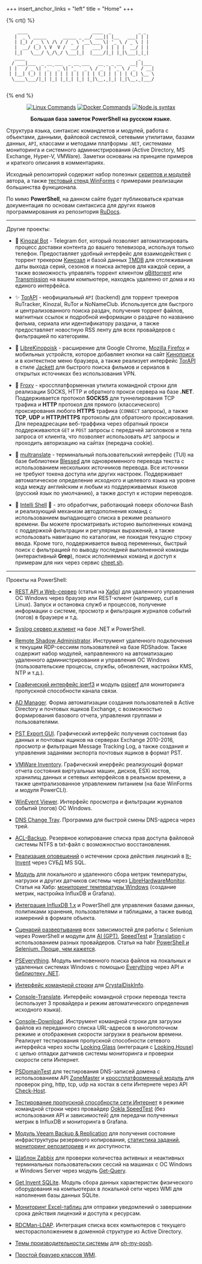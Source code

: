 +++
insert_anchor_links = "left"
title = "Home"
+++

<!--
{% crt() %}
```
     _          _          _          _          _          _       
   >(')____,  >(')____,  >(')____,  >(')____,  >(') ___,  >(') ___, 
     (` =~~/    (` =~~/    (` =~~/    (` =~~/    (` =~~/    (` =~~/ 
‾‾‾‾‾‾‾‾‾‾‾‾‾‾‾‾‾‾‾‾‾‾‾‾‾‾‾‾‾‾‾‾‾‾‾‾‾‾‾‾‾‾‾‾‾‾‾‾‾‾‾‾‾‾‾‾‾‾‾‾‾‾‾‾‾‾‾‾‾‾
██████   ██████  ██     ██ ███████ ██████  ███████ ██   ██ ███████ ██      ██             
██   ██ ██    ██ ██     ██ ██      ██   ██ ██      ██   ██ ██      ██      ██             
██████  ██    ██ ██  █  ██ █████   ██████  ███████ ███████ █████   ██      ██             
██      ██    ██ ██ ███ ██ ██      ██   ██      ██ ██   ██ ██      ██      ██             
██       ██████   ███ ███  ███████ ██   ██ ███████ ██   ██ ███████ ███████ ███████        
                                                                                          
                                                                                          
 ██████  ██████  ███    ███ ███    ███  █████  ███    ██ ██████  ███████     ██           
██      ██    ██ ████  ████ ████  ████ ██   ██ ████   ██ ██   ██ ██           ██          
██      ██    ██ ██ ████ ██ ██ ████ ██ ███████ ██ ██  ██ ██   ██ ███████       ██         
██      ██    ██ ██  ██  ██ ██  ██  ██ ██   ██ ██  ██ ██ ██   ██      ██      ██          
 ██████  ██████  ██      ██ ██      ██ ██   ██ ██   ████ ██████  ███████     ██   ███████ 

 ██▓███   ▒█████   █     █░▓█████  ██▀███    ██████  ██░ ██ ▓█████  ██▓     ██▓    
▓██░  ██▒▒██▒  ██▒▓█░ █ ░█░▓█   ▀ ▓██ ▒ ██▒▒██    ▒ ▓██░ ██▒▓█   ▀ ▓██▒    ▓██▒    
▓██░ ██▓▒▒██░  ██▒▒█░ █ ░█ ▒███   ▓██ ░▄█ ▒░ ▓██▄   ▒██▀▀██░▒███   ▒██░    ▒██░    
▒██▄█▓▒ ▒▒██   ██░░█░ █ ░█ ▒▓█  ▄ ▒██▀▀█▄    ▒   ██▒░▓█ ░██ ▒▓█  ▄ ▒██░    ▒██░    
▒██▒ ░  ░░ ████▓▒░░░██▒██▓ ░▒████▒░██▓ ▒██▒▒██████▒▒░▓█▒░██▓░▒████▒░██████▒░██████▒
▒▓▒░ ░  ░░ ▒░▒░▒░ ░ ▓░▒ ▒  ░░ ▒░ ░░ ▒▓ ░▒▓░▒ ▒▓▒ ▒ ░ ▒ ░░▒░▒░░ ▒░ ░░ ▒░▓  ░░ ▒░▓  ░
░▒ ░       ░ ▒ ▒░   ▒ ░ ░   ░ ░  ░  ░▒ ░ ▒░░ ░▒  ░ ░ ▒ ░▒░ ░ ░ ░  ░░ ░ ▒  ░░ ░ ▒  ░
░░       ░ ░ ░ ▒    ░   ░     ░     ░░   ░ ░  ░  ░   ░  ░░ ░   ░     ░ ░     ░ ░   
             ░ ░      ░       ░  ░   ░           ░   ░  ░  ░   ░  ░    ░  ░    ░  ░
                                                                                   
 ▄████▄   ▒█████   ███▄ ▄███▓ ███▄ ▄███▓ ▄▄▄       ███▄    █ ▓█████▄   ██████      
▒██▀ ▀█  ▒██▒  ██▒▓██▒▀█▀ ██▒▓██▒▀█▀ ██▒▒████▄     ██ ▀█   █ ▒██▀ ██▌▒██    ▒      
▒▓█    ▄ ▒██░  ██▒▓██    ▓██░▓██    ▓██░▒██  ▀█▄  ▓██  ▀█ ██▒░██   █▌░ ▓██▄        
▒▓▓▄ ▄██▒▒██   ██░▒██    ▒██ ▒██    ▒██ ░██▄▄▄▄██ ▓██▒  ▐▌██▒░▓█▄   ▌  ▒   ██▒     
▒ ▓███▀ ░░ ████▓▒░▒██▒   ░██▒▒██▒   ░██▒ ▓█   ▓██▒▒██░   ▓██░░▒████▓ ▒██████▒▒     
░ ░▒ ▒  ░░ ▒░▒░▒░ ░ ▒░   ░  ░░ ▒░   ░  ░ ▒▒   ▓▒█░░ ▒░   ▒ ▒  ▒▒▓  ▒ ▒ ▒▓▒ ▒ ░     
  ░  ▒     ░ ▒ ▒░ ░  ░      ░░  ░      ░  ▒   ▒▒ ░░ ░░   ░ ▒░ ░ ▒  ▒ ░ ░▒  ░ ░     
░        ░ ░ ░ ▒  ░      ░   ░      ░     ░   ▒      ░   ░ ░  ░ ░  ░ ░  ░  ░       
░ ░          ░ ░         ░          ░         ░  ░         ░    ░          ░       
░                                                             ░                  

.______     ______   ____    __    ____  _______ .______          _______. __    __   _______  __       __      
|   _  \   /  __  \  \   \  /  \  /   / |   ____||   _  \        /       ||  |  |  | |   ____||  |     |  |     
|  |_)  | |  |  |  |  \   \/    \/   /  |  |__   |  |_)  |      |   (----`|  |__|  | |  |__   |  |     |  |     
|   ___/  |  |  |  |   \            /   |   __|  |      /        \   \    |   __   | |   __|  |  |     |  |     
|  |      |  `--'  |    \    /\    /    |  |____ |  |\  \----.----)   |   |  |  |  | |  |____ |  `----.|  `----.
| _|       \______/      \__/  \__/     |_______|| _| `._____|_______/    |__|  |__| |_______||_______||_______|
                                                                                                                
  ______   ______   .___  ___. .___  ___.      ___      .__   __.  _______       _______.   ___                 
 /      | /  __  \  |   \/   | |   \/   |     /   \     |  \ |  | |       \     /       |   \  \                
|  ,----'|  |  |  | |  \  /  | |  \  /  |    /  ^  \    |   \|  | |  .--.  |   |   (----`    \  \               
|  |     |  |  |  | |  |\/|  | |  |\/|  |   /  /_\  \   |  . `  | |  |  |  |    \   \         >  >              
|  `----.|  `--'  | |  |  |  | |  |  |  |  /  _____  \  |  |\   | |  '--'  |.----)   |       /  /               
 \______| \______/  |__|  |__| |__|  |__| /__/     \__\ |__| \__| |_______/ |_______/       /__/ ______         
                                                                                                |______|     
```
{% end %}
-->

{% crt() %}
```
    ____                        ____  _          _ _   
   |  _ \ _____      _____ _ __/ ___|| |__   ___| | |  
   | |_) / _ \ \ /\ / / _ \ '__\___ \| '_ \ / _ \ | |  
   |  __/ (_) \ V  V /  __/ |   ___) | | | |  __/ | |  
   |_|   \___/ \_/\_/ \___|_|  |____/|_| |_|\___|_|_|  
   ____                                          _     
  / ___|___  _ __ ___  _ __ ___   __ _ _ __   __| |___ 
 | |   / _ \| '_ ` _ \| '_ ` _ \ / _` | '_ \ / _` / __|
 | |__| (_) | | | | | | | | | | | (_| | | | | (_| \__ \
  \____\___/|_| |_| |_|_| |_| |_|\__,_|_| |_|\__,_|___/
   
```
{% end %}

<p align="center">
    <a href="linux"><img title="Linux Commands"src="https://img.shields.io/badge/Linux_Commands-FCC624?style=for-the-badge&logo=linux&logoColor=black"></a>
    <a href="docker"><img title="Docker Commands"src="https://img.shields.io/badge/Docker_Commands-2094f3?style=for-the-badge&logo=docker&logoColor=white"></a>
    <a href="node-js"><img title="Node.js syntax"src="https://img.shields.io/badge/Node.js_Docs-7ab65f?style=for-the-badge&logo=node.js&logoColor=white"></a>
</p>

<p align="center">
    <b>Большая база заметок PowerShell на русском языке.</b>
</p>

Структура языка, синтаксис командлетов и модулей, работа с объектами, данными, файловой системой, сетевыми утилитами, базами данных, `API`, классами и методами платформы `.NET`, системами мониторинга и системного администрирования (Active Directory, MS Exchange, Hyper-V, VMWare). Заметки основаны на принципе примеров и краткого описания в комментариях.

Исходный репозиторий содержит набор полезных [скриптов и модулей](https://github.com/Lifailon/PS-Commands/tree/rsa/Scripts) автора, а также [тестовый стенд WinForms](https://github.com/Lifailon/PS-Commands/tree/rsa/WinForms) с примерами реализации большинства функционала.

По мимо **PowerShell**, на данном сайте будет публиковаться краткая документация по основам синтаксиса для других языков программирования из репозитория [RuDocs](https://github.com/Lifailon/rudocs).

---

Другие проекты:

- 🧲 [Kinozal Bot](https://github.com/Lifailon/Kinozal-Bot) - Telegram бот, который позволяет автоматизировать процесс доставки контента до вашего телевизора, используя только телефон. Предоставляет удобный интерфейс для взаимодействия с торрент трекером [Кинозал](https://kinozal.tv) и базой данных [TMDB](https://www.themoviedb.org) для отслеживания даты выхода серий, сезонов и поиска актеров для каждой серии, а также возможность управлять торрент клиентом [qBittorrent](https://github.com/qbittorrent/qBittorrent) или [Transmission](https://github.com/transmission/transmission) на вашем компьютере, находясь удаленно от дома и из единого интерфейса.

- ✨ [TorAPI](https://github.com/Lifailon/TorAPI/blob/main/README_RU.md) - неофициальный `API` (backend) для торрент трекеров RuTracker, Kinozal, RuTor и NoNameClub. Используется для быстрого и централизованного поиска раздач, получения торрент файлов, магнитных ссылок и подробной информации о раздаче по названию фильма, сериала или идентификатору раздачи, а также предоставляет новостную RSS ленту для всех провайдеров с фильтрацией по категориям.

- 🔎 [LibreKinopoisk](https://github.com/Lifailon/LibreKinopoisk/tree/rsa) - расширение для Google Chrome, [Mozilla Firefox](https://addons.mozilla.org/ru/firefox/addon/librekinopoisk) и мобильных устройств, которое добавляет кнопки на сайт [Кинопоиск](http://kinopoisk.ru) и в контекстное меню браузера, а также реализует интерфейс [TorAPI](https://github.com/Lifailon/TorAPI) в стиле [Jackett](https://github.com/Jackett/Jackett) для быстрого поиска фильмов и сериалов в открытых источниках без использования VPN.

- 📡 [Froxy](https://github.com/Lifailon/froxy/blob/main/README_RU.md) - кроссплатформенная утилита командной строки для реализации SOCKS, HTTP и обратного прокси сервера на базе **.NET**. Поддерживается протокол **SOCKS5** для туннелирования TCP трафика и **HTTP** протокол для прямого (классического) проксирования любого **HTTPS** трафика (`CONNECT` запросы), а также **TCP**, **UDP** и **HTTP/HTTPS** протоколы для обратоного проксирования. Для переадресации веб-траффика через обратный прокси поддерживаются `GET` и `POST` запросы с передачей заголовков и тела запроса от клиента, что позволяет использовать `API` запросы и проходить авторизацию на сайтах (передача cookie).

- 📢 [multranslate](https://github.com/Lifailon/multranslate) - терминальный пользовательский интерфейс (TUI) на базе библиотеки [Blessed](https://github.com/chjj/blessed) для одновременного перевода текста с использованием нескольких источников перевода. Все источники не требуют токена доступа или других настроек. Поддерживает автоматическое определение исходного и целевого языка на уровне кода между английским и любым из поддерживаемых языков (русский язык по умолчанию), а также доступ к истории переводов.

- 🧠 [Intelli Shell](https://github.com/Lifailon/intellishell) 🐚 - это обработчик, работающий поверх оболочки Bash и реализующий механизм автодополнения команд с использованием выпадающего списка в режиме реального времени. Вы можете просматривать историю выполненных команд с поддержкой фильтрации и регулярных выражений, а также использовать навигацию по каталогам, не покидая текущую строку ввода. Кроме того, поддерживается вывод переменных, быстрый поиск с фильтрацией по выводу последней выполненной команды (интерактивный **Grep**), поиск исполняемых команд и доступ к примерам для них через сервис [cheet.sh](https://github.com/chubin/cheat.sh).

---

Проекты на PowerShell:

- [REST API и Web-сервер](https://github.com/Lifailon/WinAPI) (статья на [Хабр](https://habr.com/ru/articles/783022/)) для удаленного управления ОС Windows через браузер или REST-клиент (например, curl в Linux). Запуск и остановка служб и процессов, получение информации о системе, просмотр и фильтрация журналов событий (логов) в браузере и т.д.

- [Syslog сервер и клиент](https://github.com/Lifailon/pSyslog) на базе .NET и PowerShell.

- [Remote Shadow Administrator](https://github.com/Lifailon/RSA). Инструмент удаленного подключения к текущим RDP-сессиям пользователей на базе RDShadow. Также содержит набор модулей, направленного на автоматизацию удаленного администрирования и управления ОС Windows (пользовательские процессы, службы, обновления, настройки KMS, NTP и т.д.).

- [Графический интерфейс iperf3](https://github.com/Lifailon/iPerf-GUI) и модуль [psiperf](https://github.com/Lifailon/PS-iPerf) для мониторинга пропускной способности канала связи.

- [AD Manager](https://github.com/Lifailon/AD-Manager). Форма автоматизации создания пользователей в Active Directory и почтовых ящиков Exchange, с возможностью формирования базового отчета, управления группами и пользователями.

- [PST Export GUI](https://github.com/Lifailon/PST-Export-GUI). Графический интерфейс получения состояния баз данных и почтовых ящиков на серверах Exchange 2010-2016, просмотр и фильтрация Message Tracking Log, а также создания и управления заданями экспорта почтовых ящиков в формат PST.

- [VMWare Inventory](https://github.com/Lifailon/VMW-Invent). Графический инерфейс реализующий формат отчета состояния виртуальных машин, дисков, ESXi хостов, хранилищ данных и сетевых интерфейсов в реальном времени, а также централизованное управлением питанием (на базе WinForms и модуля PowerCLI).

- [WinEvent Viewer](https://github.com/Lifailon/WinEvent-Viewer). Интерфейс просмотра и фильтрации журналов событий (логов) ОС Windows.

- [DNS Change Tray](https://github.com/Lifailon/DNS-Change-Tray). Программа для быстрой смены DNS-адреса через трей.

- [ACL-Backup](https://github.com/Lifailon/ACL-Backup). Резервное копирование списка прав доступа файловой системы NTFS в txt-файл с возможностью восстановления.

- [Реализация оповещений](https://github.com/Lifailon/ITInvent-SQL-Alert) о истечении срока действия лицензий в [It-Invent](https://it-invent.ru) через СУБД MS SQL.

- [Модуль](https://github.com/Lifailon/PowerShell.HardwareMonitor) для локального и удаленного сбора метрик температуры, нагрузки и других датчиков системы через [LibreHardwareMonitor](https://github.com/LibreHardwareMonitor/LibreHardwareMonitor). Статья на Хабр: [мониторинг температуры Windows](https://habr.com/ru/articles/793296) (создание метрик, настройка InfluxDB и Grafana).

- [Интеграция InfluxDB 1.x](https://github.com/Lifailon/psinfluxdb) и PowerShell для управления базами данных, политиками хранения, пользователями и таблицами, а также вывод измерений в формате объекта.

- [Сценарий развертывания](https://github.com/Lifailon/Deploy-Selenium) всех зависимостей для работы с Selenium через PowerShell и модули для [AI (GPT)](https://github.com/Lifailon/gpt-cli), [SpeedTest](https://github.com/Lifailon/Selenium-Modules/blob/rsa/Modules/Get-SpeedTest/Get-SpeedTest.psm1) и [Translation](https://github.com/Lifailon/Selenium-Modules/blob/rsa/Modules/Get-Translation/Get-Translation.psm1) с использованием разных провайдеров. Статья на habr [PowerShell и Selenium. Проще, чем кажется](https://habr.com/ru/articles/785538).

- [PSEverything](https://github.com/Lifailon/PSEverything). Модуль мнгновенного поиска файлов на локальных и удаленных системах Windows с помощью [Everything](https://www.voidtools.com) через API и [библиотеку .NET](https://github.com/dipique/everythingio). 

- [Интерфейс командной строки](https://github.com/Lifailon/CrystalDisk-Cli) для [CrystalDiskInfo](https://github.com/hiyohiyo/CrystalDiskInfo).

- [Console-Translate](https://github.com/Lifailon/Console-Translate). Интерфейс командной строки перевода текста (использует 3 провайдера и режим автоматического определения исходного языка).

- [Console-Download](https://github.com/Lifailon/Console-Download). Инструмент командной строки для загрузки файлов из переданного списка URL-адресов в многопоточном режиме и отображения скорости загрузки в реальном времени. Реализует тестирования пропускной способности сетевого интерфейса через хосты [Looking Glass](https://github.com/gnif/LookingGlass) (интеграция с [Looking.House](https://looking.house)) с целью отладки датчиков системы мониторинга и проверки скорости сети Интернет.

- [PSDomainTest](https://github.com/Lifailon/PSDomainTest?tab=readme-ov-file) для тестирования DNS-записей домена с использованием API [ZoneMaster](https://github.com/zonemaster/zonemaster) и [кроссплатформенный модуль](https://github.com/Lifailon/Check-Host) для проверок ping, http, tcp, udp на хостах в сети Интернете через API [Check-Host](https://check-host.net).

- [Тестирование пропускной способности сети Интернет](https://github.com/Lifailon/Ookla-SpeedTest-API) в режиме командной строки через провайдер [Ookla SpeedTest](https://www.speedtest.net) (без использования API и зависимостей) для передачи полученных метрик в InfluxDB и мониторинга в Grafana.

- [Модуль Veeam Backup & Replication](https://github.com/Lifailon/Veeam-REStat) для получения состояние инфраструктуры резервного копирования, [статистика заданий](https://github.com/Lifailon/Veeam-Job-Stat), [мониторинг репозиториев](https://github.com/Lifailon/Veeam-Rep-Stat) и их доступности.

- [Шаблон Zabbix](https://github.com/Lifailon/Windows-User-Sessions) для проверки количества активных и неактивных терминальных пользовательских сессий на машинах с ОС Windows и Windows Server через модуль [Get-Query](https://github.com/Lifailon/Get-Query).

- [Get Invent SQLite](https://github.com/Lifailon/Get-Invent-SQLite). Модуль сбора данных характеристик физического оборудования на компьютерах в локальной сети через WMI для наполнения базы данных SQLite.

- [Мониторинг Excel-таблиц](https://github.com/Lifailon/Excel-Date-Report) для отправки уведомлений о завершении срока действия лицензий и доступа к ресурсам.

- [RDCMan-LDAP](https://github.com/Lifailon/RDCMan-LDAP). Интеграция списка всех компьютеров с текущего месторасположением в доменной структуре из Active Directory.

- [Темы производительности системы](https://github.com/Lifailon/oh-my-posh-themes-performance) для [oh-my-posh](https://github.com/jandedobbeleer/oh-my-posh).

- [Простой браузер классов WMI](https://github.com/Lifailon/WMI-Class-Viewer).

#